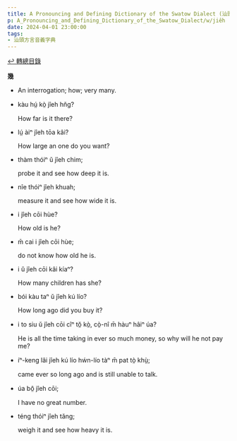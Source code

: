 ```yaml
---
title: A Pronouncing and Defining Dictionary of the Swatow Dialect (汕頭方言音義字典) / jiêh
p: A_Pronouncing_and_Defining_Dictionary_of_the_Swatow_Dialect/w/jiêh
date: 2024-04-01 23:00:00
tags: 
- 汕頭方言音義字典
---
```


[↩️ 轉總目錄](/A_Pronouncing_and_Defining_Dictionary_of_the_Swatow_Dialect)


**幾**
- An interrogation; how; very many.

- kàu hṳ́ kò̤ jîeh hn̆g?

  How far is it there?

- lṳ́ àiⁿ jîeh tōa kâi?

  How large an one do you want?

- thàm thóiⁿ ŭ jîeh chim;

  probe it and see how deep it is.

- nîe thóiⁿ jîeh khuah;

  measure it and see how wide it is.

- i jîeh cōi hùe?

  How old is he?

- m̄ cai i jîeh cōi hùe;

  do not know how old he is.

- i ŭ jîeh cōi kâi kíaⁿ?

  How many children has she?

- bói kàu taⁿ ŭ jîeh kú lío?

  How long ago did you buy it?

- i to siu ŭ jîeh cōi cîⁿ tŏ̤ kò̤, cò̤-nî m̄ hàuⁿ hâiⁿ úa?

  He is all the time taking in ever so much money, so why will he not pay me?

- íⁿ-keng lâi jîeh kú lío hẃn-lío tàⁿ m̄ pat tò̤ khṳ̀;

  came ever so long ago and is still unable to talk.

- úa bô̤ jîeh cōi;

  I have no great number.

- téng thóiⁿ jîeh tăng;

  weigh it and see how heavy it is.